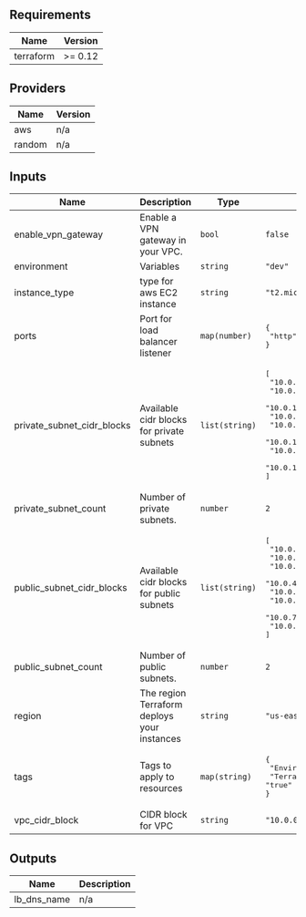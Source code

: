 ## Requirements

| Name | Version |
|------|---------|
| terraform | >= 0.12 |

## Providers

| Name | Version |
|------|---------|
| aws | n/a |
| random | n/a |

## Inputs

| Name | Description | Type | Default | Required |
|------|-------------|------|---------|:--------:|
| enable\_vpn\_gateway | Enable a VPN gateway in your VPC. | `bool` | `false` | no |
| environment | Variables | `string` | `"dev"` | no |
| instance\_type | type for aws EC2 instance | `string` | `"t2.micro"` | no |
| ports | Port for load balancer listener | `map(number)` | <pre>{<br>  "http": 80<br>}</pre> | no |
| private\_subnet\_cidr\_blocks | Available cidr blocks for private subnets | `list(string)` | <pre>[<br>  "10.0.101.0/24",<br>  "10.0.102.0/24",<br>  "10.0.103.0/24",<br>  "10.0.104.0/24",<br>  "10.0.105.0/24",<br>  "10.0.106.0/24",<br>  "10.0.107.0/24",<br>  "10.0.108.0/24"<br>]</pre> | no |
| private\_subnet\_count | Number of private subnets. | `number` | `2` | no |
| public\_subnet\_cidr\_blocks | Available cidr blocks for public subnets | `list(string)` | <pre>[<br>  "10.0.1.0/24",<br>  "10.0.2.0/24",<br>  "10.0.3.0/24",<br>  "10.0.4.0/24",<br>  "10.0.5.0/24",<br>  "10.0.6.0/24",<br>  "10.0.7.0/24",<br>  "10.0.8.0/24"<br>]</pre> | no |
| public\_subnet\_count | Number of public subnets. | `number` | `2` | no |
| region | The region Terraform deploys your instances | `string` | `"us-east-1"` | no |
| tags | Tags to apply to resources | `map(string)` | <pre>{<br>  "Environment": "dev",<br>  "Terraform": "true"<br>}</pre> | no |
| vpc\_cidr\_block | CIDR block for VPC | `string` | `"10.0.0.0/16"` | no |

## Outputs

| Name | Description |
|------|-------------|
| lb\_dns\_name | n/a |
